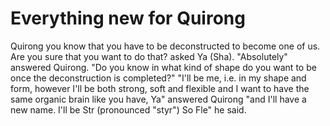 
# Everything new for Quirong

Quirong you know that you have to be deconstructed to become one of us. Are you sure that you want to do that? asked Ya (Sha). 
"Absolutely" answered Quirong. 
"Do you know in what kind of shape do you want to be once the deconstruction is completed?"
"I'll be me, i.e. in my shape and form, however I'll be both strong, soft and flexible and I want to have the same organic brain like you have, Ya" answered Quirong "and I'll have a new name. I'll be Str (pronounced "styr") So Fle" he said. 